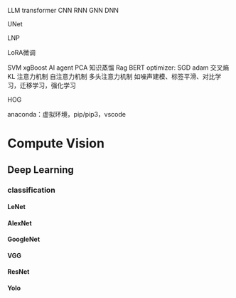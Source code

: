 LLM
transformer
CNN
RNN
GNN
DNN




UNet

LNP

LoRA微调

SVM
xgBoost
AI agent
PCA
知识蒸馏
Rag
BERT
optimizer: SGD adam
交叉熵 KL
注意力机制
自注意力机制
多头注意力机制
如噪声建模、标签平滑、对比学习，迁移学习，强化学习

HOG 



anaconda：虚拟环境，pip/pip3，vscode

# Compute Vision

## Deep Learning

### classification

#### LeNet
#### AlexNet
#### GoogleNet
#### VGG
#### ResNet
#### Yolo


